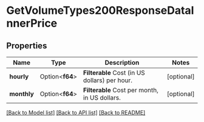 # GetVolumeTypes200ResponseDataInnerPrice

## Properties

Name | Type | Description | Notes
------------ | ------------- | ------------- | -------------
**hourly** | Option<**f64**> | __Filterable__ Cost (in US dollars) per hour. | [optional]
**monthly** | Option<**f64**> | __Filterable__ Cost per month, in US dollars. | [optional]

[[Back to Model list]](../README.md#documentation-for-models) [[Back to API list]](../README.md#documentation-for-api-endpoints) [[Back to README]](../README.md)



